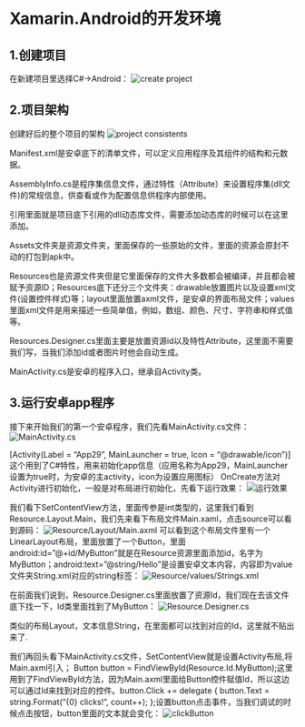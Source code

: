 # Xamarin.Android的开发环境

## 1.创建项目
在新建项目里选择C#->Android：
![create project](https://github.com/lingye0926/my-blog/blob/main/assets/create_project.bmp "create project")

## 2.项目架构
创建好后的整个项目的架构
![project consistents](https://github.com/lingye0926/my-blog/blob/main/assets/project-consistents.bmp "project consistents")

Manifest.xml是安卓底下的清单文件，可以定义应用程序及其组件的结构和元数据。

AssemblyInfo.cs是程序集信息文件，通过特性（Attribute）来设置程序集(dll文件)的常规信息，供查看或作为配置信息供程序内部使用。

引用里面就是项目底下引用的dll动态库文件，需要添加动态库的时候可以在这里添加。

Assets文件夹是资源文件夹，里面保存的一些原始的文件，里面的资源会原封不动的打包到apk中。

Resources也是资源文件夹但是它里面保存的文件大多数都会被编译，并且都会被赋予资源ID；Resources底下还分三个文件夹：drawable放置图片以及设置xml文件(设置控件样式)等；layout里面放置axml文件，是安卓的界面布局文件；values里面xml文件是用来描述一些简单值，例如，数组、颜色、尺寸、字符串和样式值等。

Resources.Designer.cs里面主要是放置资源id以及特性Attribute，这里面不需要我们写，当我们添加id或者图片时他会自动生成。

MainActivity.cs是安卓的程序入口，继承自Activity类。

## 3.运行安卓app程序
接下来开始我们的第一个安卓程序，我们先看MainActivity.cs文件：
![MainActivity.cs](https://github.com/lingye0926/my-blog/blob/main/assets/mainActivity.bmp "MainActivity.cs")

[Activity(Label = “App29”, MainLauncher = true, Icon = “@drawable/icon”)]这个用到了C#特性，用来初始化app信息（应用名称为App29，MainLauncher设置为true时，为安卓的主activity，icon为设置应用图标）
OnCreate方法对Activity进行初始化，一般是对布局进行初始化，先看下运行效果：
![运行效果](https://github.com/lingye0926/my-blog/blob/main/assets/mainPage.png "mainPage")

我们看下SetContentView方法，里面传参是int类型的，这里我们看到Resource.Layout.Main，我们先来看下布局文件Main.xaml，点击source可以看到源码：
![Resource/Layout/Main.axml](https://github.com/lingye0926/my-blog/blob/main/assets/main.bmp "main.axml")
可以看到这个布局文件里有一个LinearLayout布局，里面放置了一个Button，里面android:id=”@+id/MyButton”就是在Resource资源里面添加id，名字为MyButton；android:text=”@string/Hello”是设置安卓文本内容，内容即为value文件夹String.xml对应的string标签：
![Resource/values/Strings.xml](https://github.com/lingye0926/my-blog/blob/main/assets/stringxml.bmp "stringxml")

在前面我们说到，Resource.Designer.cs里面放置了资源Id，我们现在去该文件底下找一下，Id类里面找到了MyButton：
![Resource.Designer.cs](https://github.com/lingye0926/my-blog/blob/main/assets/designerCS.bmp "resourceDesigner")

类似的布局Layout，文本信息String，在里面都可以找到对应的Id，这里就不贴出来了.

我们再回头看下MainActivity.cs文件，SetContentView就是设置Activity布局,将Main.axml引入； Button button = FindViewById(Resource.Id.MyButton);这里用到了FindViewById方法，因为Main.axml里面给Button控件赋值Id，所以这边可以通过Id来找到对应的控件。button.Click += delegate { button.Text = string.Format(“{0} clicks!”, count++); };设置button点击事件，当我们调试的时候点击按钮，button里面的文本就会变化：
![clickButton](https://github.com/lingye0926/my-blog/blob/main/assets/clickButton.png "clickbtn")